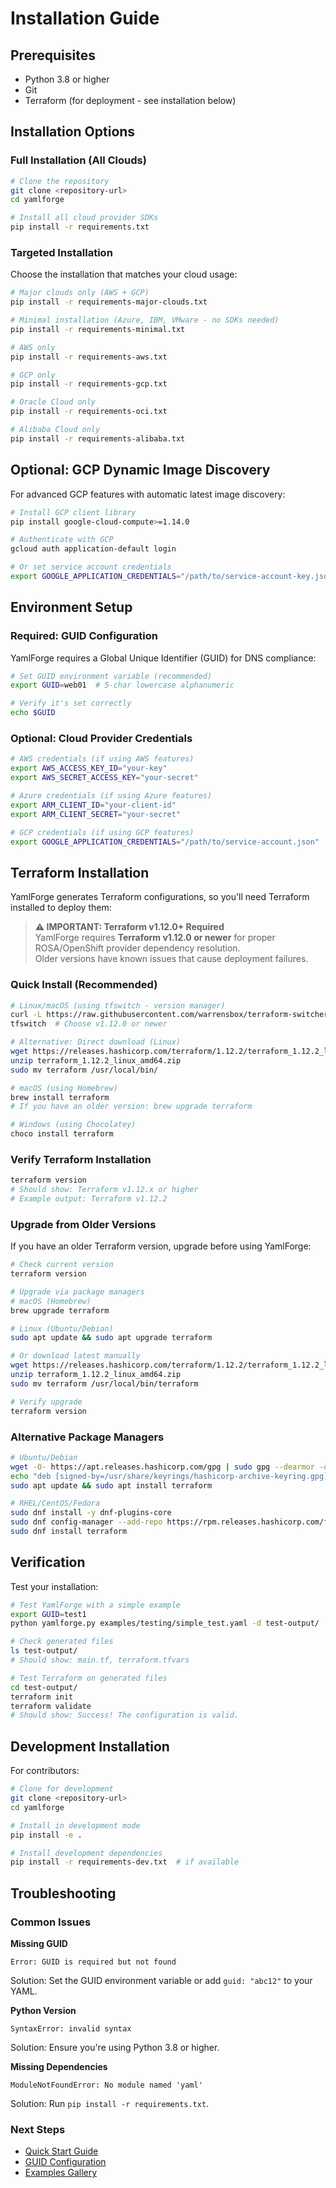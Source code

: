 # Installation Guide

## Prerequisites

- Python 3.8 or higher
- Git
- Terraform (for deployment - see installation below)

## Installation Options

### Full Installation (All Clouds)
```bash
# Clone the repository
git clone <repository-url>
cd yamlforge

# Install all cloud provider SDKs
pip install -r requirements.txt
```

### Targeted Installation
Choose the installation that matches your cloud usage:

```bash
# Major clouds only (AWS + GCP)
pip install -r requirements-major-clouds.txt

# Minimal installation (Azure, IBM, VMware - no SDKs needed)
pip install -r requirements-minimal.txt

# AWS only
pip install -r requirements-aws.txt

# GCP only  
pip install -r requirements-gcp.txt

# Oracle Cloud only
pip install -r requirements-oci.txt

# Alibaba Cloud only
pip install -r requirements-alibaba.txt
```

## Optional: GCP Dynamic Image Discovery

For advanced GCP features with automatic latest image discovery:

```bash
# Install GCP client library
pip install google-cloud-compute>=1.14.0

# Authenticate with GCP
gcloud auth application-default login

# Or set service account credentials
export GOOGLE_APPLICATION_CREDENTIALS="/path/to/service-account-key.json"
```

## Environment Setup

### Required: GUID Configuration

YamlForge requires a Global Unique Identifier (GUID) for DNS compliance:

```bash
# Set GUID environment variable (recommended)
export GUID=web01  # 5-char lowercase alphanumeric

# Verify it's set correctly
echo $GUID
```

### Optional: Cloud Provider Credentials

```bash
# AWS credentials (if using AWS features)
export AWS_ACCESS_KEY_ID="your-key"
export AWS_SECRET_ACCESS_KEY="your-secret"

# Azure credentials (if using Azure features)  
export ARM_CLIENT_ID="your-client-id"
export ARM_CLIENT_SECRET="your-secret"

# GCP credentials (if using GCP features)
export GOOGLE_APPLICATION_CREDENTIALS="/path/to/service-account.json"
```

## Terraform Installation

YamlForge generates Terraform configurations, so you'll need Terraform installed to deploy them:

> **⚠️ IMPORTANT: Terraform v1.12.0+ Required**  
> YamlForge requires **Terraform v1.12.0 or newer** for proper ROSA/OpenShift provider dependency resolution.  
> Older versions have known issues that cause deployment failures.

### Quick Install (Recommended)

```bash
# Linux/macOS (using tfswitch - version manager)
curl -L https://raw.githubusercontent.com/warrensbox/terraform-switcher/release/install.sh | bash
tfswitch  # Choose v1.12.0 or newer

# Alternative: Direct download (Linux)
wget https://releases.hashicorp.com/terraform/1.12.2/terraform_1.12.2_linux_amd64.zip
unzip terraform_1.12.2_linux_amd64.zip
sudo mv terraform /usr/local/bin/

# macOS (using Homebrew)
brew install terraform
# If you have an older version: brew upgrade terraform

# Windows (using Chocolatey)
choco install terraform
```

### Verify Terraform Installation

```bash
terraform version
# Should show: Terraform v1.12.x or higher
# Example output: Terraform v1.12.2
```

### Upgrade from Older Versions

If you have an older Terraform version, upgrade before using YamlForge:

```bash
# Check current version
terraform version

# Upgrade via package managers
# macOS (Homebrew)
brew upgrade terraform

# Linux (Ubuntu/Debian)
sudo apt update && sudo apt upgrade terraform

# Or download latest manually
wget https://releases.hashicorp.com/terraform/1.12.2/terraform_1.12.2_linux_amd64.zip
unzip terraform_1.12.2_linux_amd64.zip
sudo mv terraform /usr/local/bin/terraform

# Verify upgrade
terraform version
```

### Alternative Package Managers

```bash
# Ubuntu/Debian
wget -O- https://apt.releases.hashicorp.com/gpg | sudo gpg --dearmor -o /usr/share/keyrings/hashicorp-archive-keyring.gpg
echo "deb [signed-by=/usr/share/keyrings/hashicorp-archive-keyring.gpg] https://apt.releases.hashicorp.com $(lsb_release -cs) main" | sudo tee /etc/apt/sources.list.d/hashicorp.list
sudo apt update && sudo apt install terraform

# RHEL/CentOS/Fedora
sudo dnf install -y dnf-plugins-core
sudo dnf config-manager --add-repo https://rpm.releases.hashicorp.com/fedora/hashicorp.repo
sudo dnf install terraform
```

## Verification

Test your installation:

```bash
# Test YamlForge with a simple example
export GUID=test1
python yamlforge.py examples/testing/simple_test.yaml -d test-output/

# Check generated files
ls test-output/
# Should show: main.tf, terraform.tfvars

# Test Terraform on generated files
cd test-output/
terraform init
terraform validate
# Should show: Success! The configuration is valid.
```

## Development Installation

For contributors:

```bash
# Clone for development
git clone <repository-url>
cd yamlforge

# Install in development mode
pip install -e .

# Install development dependencies
pip install -r requirements-dev.txt  # if available
```

## Troubleshooting

### Common Issues

**Missing GUID**
```
Error: GUID is required but not found
```
Solution: Set the GUID environment variable or add `guid: "abc12"` to your YAML.

**Python Version**
```
SyntaxError: invalid syntax
```
Solution: Ensure you're using Python 3.8 or higher.

**Missing Dependencies**
```
ModuleNotFoundError: No module named 'yaml'
```
Solution: Run `pip install -r requirements.txt`.

### Next Steps

- [Quick Start Guide](quickstart.md)
- [GUID Configuration](guid-configuration.md)
- [Examples Gallery](examples.md) 